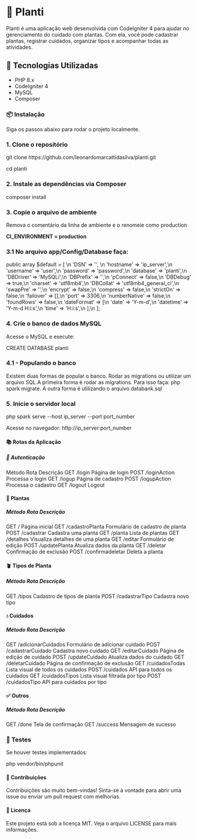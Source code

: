 <h1>🌿 Planti</h1>
<p>Planti é uma aplicação web desenvolvida com CodeIgniter 4 para ajudar no gerenciamento do cuidado com plantas. Com ela, você pode cadastrar plantas, registrar cuidados, organizar tipos e acompanhar todas as atividades.</p>

<h2>🚀 Tecnologias Utilizadas</h2>
<ul>
   <li>PHP 8.x</li>
   <li>CodeIgniter 4</li>
   <li>MySQL</li>
   <li>Composer</li>
</ul>

<h3>📦 Instalação</h3>
<p>Siga os passos abaixo para rodar o projeto localmente.</p>

<h3>1. Clone o repositório</h3>
<p>git clone https://github.com/leonardomarcattidasilva/planti.git</p>
<p>cd planti</p>

<h3>2. Instale as dependências via Composer</h3>
<p>composer install</p>

<h3>3. Copie o arquivo de ambiente</h3>
<p><Renomeie o arquivo .env_example para .env com os dados de conexão com seu MySQL./p>
<p>Remova o comentário da linha de ambiente e o renomeie como production</p>
<b>CI_ENVIRONMENT = production</b>

<h3>3.1 No arquivo app/Config/Database faça:</h3>

   public array $default = [ \n
      'DSN'          => '', \n
      'hostname'     => 'ip_server',\n
      'username'     => 'user',\n
      'password'     => 'password',\n
      'database'     => 'planti',\n
      'DBDriver'     => 'MySQLi',\n
      'DBPrefix'     => '',\n
      'pConnect'     => false,\n
      'DBDebug'      => true,\n
      'charset'      => 'utf8mb4',\n
      'DBCollat'     => 'utf8mb4_general_ci',\n
      'swapPre'      => '',\n
      'encrypt'      => false,\n
      'compress'     => false,\n
      'strictOn'     => false,\n
      'failover'     => [],\n
      'port'         => 3306,\n
      'numberNative' => false,\n
      'foundRows'    => false,\n
      'dateFormat'   => [\n
         'date'     => 'Y-m-d',\n
         'datetime' => 'Y-m-d H:i:s',\n
         'time'     => 'H:i:s',\n
      ],\n
   ];

<h3>4. Crie o banco de dados MySQL</h3>
<p>Acesse o MySQL e execute:</p>
<p>CREATE DATABASE planti</p>

<h3>4.1 - Populando o banco</h3>
   <p>Existem duas formas de popular o banco. Rodar as migrations ou utilizar um arquivo SQL.A primeira forma é rodar as migrations. Para isso faça: php spark migrate. A outra forma é utilizando o arquivo databank.sql </p>
   
<h3>5. Inicie o servidor local</h3>
<p>php spark serve --host ip_server --port port_number</p>
<p>Acesse no navegador: http://ip_server:port_number</p>

<h4>📚 Rotas da Aplicação</h4>
<h5>🔐 Autenticação</h5>
Método	Rota	Descrição
GET	/login	Página de login
POST	/loginAction	Processa o login
GET	/logup	Página de cadastro
POST	/logupAction	Processa o cadastro
GET	/logout	Logout

<h4>🌱 Plantas</h4>
<h5>Método Rota Descrição</h5>
GET	/	Página inicial
GET	/cadastroPlanta	Formulário de cadastro de planta
POST	/cadastrar	Cadastra uma planta
GET	/planta	Lista de plantas
GET	/detalhes	Visualiza detalhes de uma planta
GET	/editar	Formulário de edição
POST	/updatePlanta	Atualiza dados da planta
GET	/deletar	Confirmação de exclusão
POST	/confirmadeletar	Deleta a planta

<h4>🪴 Tipos de Planta</h4>
<h5>Método Rota Descrição</h5>
GET	/tipos	Cadastro de tipos de planta
POST	/cadastrarTipo	Cadastra novo tipo

<h4>💧 Cuidados</h4>
<h5>Método Rota Descrição</h5>
GET	/adicionarCuidados	Formulário de adicionar cuidado
POST	/cadastrarCuidado	Cadastra novo cuidado
GET	/editarCuidado	Página de edição de cuidado
POST	/updateCuidado	Atualiza dados do cuidado
GET	/deletarCuidado	Página de confirmação de exclusão
GET	/cuidadosTodas	Lista visual de todos os cuidados
POST	/cuidados	API para todos os cuidados
GET	/cuidadosTipos	Lista visual filtrada por tipo
POST	/cuidadosTipo	API para cuidados por tipo

<h4>✅ Outros</h4>
<h5>Método Rota Descrição</h5>
GET	/done	Tela de confirmação
GET	/success	Mensagem de sucesso

<h3>🧪 Testes</h3>
<p>Se houver testes implementados:</p>
php vendor/bin/phpunit

<h4>🙋 Contribuições</h4>
<p>Contribuições são muito bem-vindas! Sinta-se à vontade para abrir uma issue ou enviar um pull request com melhorias.</p>

<h4>📄 Licença</h4>
<p>Este projeto está sob a licença MIT. Veja o arquivo LICENSE para mais informações.</p>